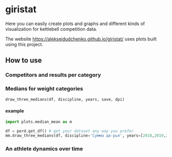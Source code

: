 # giristat

Here you can easily create plots and graphs and different kinds of visualization for kettlebell competition data. 

The website https://alekseidudchenko.github.io/giristat/ uses plots built using this project.

## How to use

### Competitors and results per category
### Medians for weight categories
```python
draw_three_medians(df, discipline, years, save, dpi)
```

#### example
```python
import plots.median_mean as m

df = perd.get_df() # get your dataset any way you prefer 
mm.draw_three_medians(df, discipline='Сумма дв-рья', years=[2018,2019,2020],  save=True, dpi=80)
```

### An athlete dynamics over time


